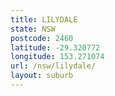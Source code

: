 ```yaml
---
title: LILYDALE
state: NSW
postcode: 2460
latitude: -29.320772
longitude: 153.271074
url: /nsw/lilydale/
layout: suburb
---
```

